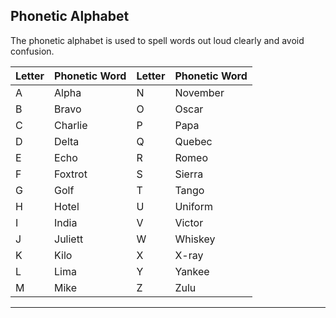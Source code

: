 ## Phonetic Alphabet
The phonetic alphabet is used to spell words out loud clearly and avoid confusion.

| **Letter** | **Phonetic Word** | **Letter** | **Phonetic Word** |
|------------|-------------------|------------|-------------------|
| A          | Alpha             | N          | November          |
| B          | Bravo             | O          | Oscar             |
| C          | Charlie           | P          | Papa              |
| D          | Delta             | Q          | Quebec            |
| E          | Echo              | R          | Romeo             |
| F          | Foxtrot           | S          | Sierra            |
| G          | Golf              | T          | Tango             |
| H          | Hotel             | U          | Uniform           |
| I          | India             | V          | Victor            |
| J          | Juliett           | W          | Whiskey           |
| K          | Kilo              | X          | X-ray             |
| L          | Lima              | Y          | Yankee            |
| M          | Mike              | Z          | Zulu              |

---
